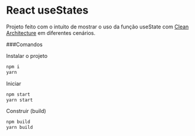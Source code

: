 # React useStates

Projeto feito com o intuito de mostrar o uso da função useState com [Clean Architecture](https://www.techtarget.com/whatis/definition/clean-architecture#:~:text=Clean%20architecture%20is%20a%20software,separate%20from%20the%20delivery%20mechanism.) em diferentes cenários.

###Comandos

Instalar o projeto

```bash
npm i
yarn
```

Iniciar

```bash
npm start
yarn start
```

Construir (build)

```bash
npm build
yarn build
```
